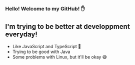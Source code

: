 ### Hello! Welcome to my GitHub! ✋

## I'm trying to be better at developpment everyday!

- Like JavaScript and TypeScript 🥰
- Trying to be good with Java 
- Some problems with Linux, but it'll be okay 😅
